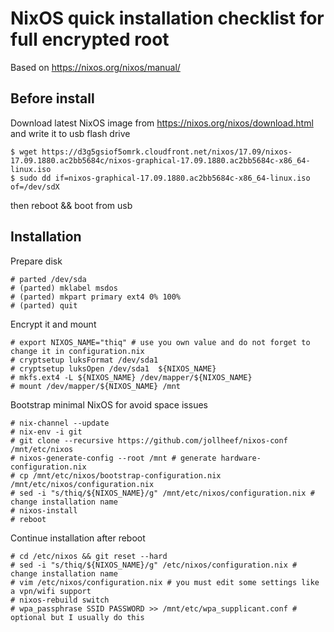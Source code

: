 # NixOS quick installation checklist for full encrypted root

Based on https://nixos.org/nixos/manual/

## Before install

Download latest NixOS image from https://nixos.org/nixos/download.html and write it to usb flash drive

    $ wget https://d3g5gsiof5omrk.cloudfront.net/nixos/17.09/nixos-17.09.1880.ac2bb5684c/nixos-graphical-17.09.1880.ac2bb5684c-x86_64-linux.iso
    $ sudo dd if=nixos-graphical-17.09.1880.ac2bb5684c-x86_64-linux.iso of=/dev/sdX

then reboot && boot from usb

## Installation

Prepare disk

    # parted /dev/sda
    # (parted) mklabel msdos
    # (parted) mkpart primary ext4 0% 100%
    # (parted) quit

Encrypt it and mount

    # export NIXOS_NAME="thiq" # use you own value and do not forget to change it in configuration.nix
    # cryptsetup luksFormat /dev/sda1
    # cryptsetup luksOpen /dev/sda1  ${NIXOS_NAME}
    # mkfs.ext4 -L ${NIXOS_NAME} /dev/mapper/${NIXOS_NAME}
    # mount /dev/mapper/${NIXOS_NAME} /mnt

Bootstrap minimal NixOS for avoid space issues

    # nix-channel --update
    # nix-env -i git
    # git clone --recursive https://github.com/jollheef/nixos-conf /mnt/etc/nixos
    # nixos-generate-config --root /mnt # generate hardware-configuration.nix
    # cp /mnt/etc/nixos/bootstrap-configuration.nix /mnt/etc/nixos/configuration.nix
    # sed -i "s/thiq/${NIXOS_NAME}/g" /mnt/etc/nixos/configuration.nix # change installation name
    # nixos-install
    # reboot

Continue installation after reboot

    # cd /etc/nixos && git reset --hard
    # sed -i "s/thiq/${NIXOS_NAME}/g" /etc/nixos/configuration.nix # change installation name
    # vim /etc/nixos/configuration.nix # you must edit some settings like a vpn/wifi support
    # nixos-rebuild switch
    # wpa_passphrase SSID PASSWORD >> /mnt/etc/wpa_supplicant.conf # optional but I usually do this
